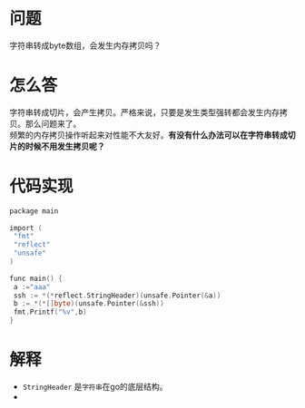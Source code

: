 # 问题
字符串转成byte数组，会发生内存拷贝吗？
# 怎么答
字符串转成切片，会产生拷贝。严格来说，只要是发生类型强转都会发生内存拷贝。那么问题来了。  
频繁的内存拷贝操作听起来对性能不大友好。**有没有什么办法可以在字符串转成切片的时候不用发生拷贝呢？**
# 代码实现
```go
package main  
  
import (  
 "fmt"  
 "reflect"  
 "unsafe"  
)  
  
func main() {  
 a :="aaa"  
 ssh := *(*reflect.StringHeader)(unsafe.Pointer(&a))  
 b := *(*[]byte)(unsafe.Pointer(&ssh))    
 fmt.Printf("%v",b)  
}
```
# 解释
- `StringHeader` 是`字符串`在go的底层结构。
- 